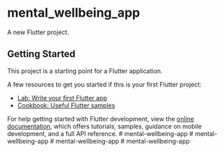 # mental_wellbeing_app

A new Flutter project.

## Getting Started

This project is a starting point for a Flutter application.

A few resources to get you started if this is your first Flutter project:

- [Lab: Write your first Flutter app](https://docs.flutter.dev/get-started/codelab)
- [Cookbook: Useful Flutter samples](https://docs.flutter.dev/cookbook)

For help getting started with Flutter development, view the
[online documentation](https://docs.flutter.dev/), which offers tutorials,
samples, guidance on mobile development, and a full API reference.
#   m e n t a l - w e l l b e i n g - a p p  
 #   m e n t a l - w e l l b e i n g - a p p  
 #   m e n t a l - w e l l b e i n g - a p p  
 #   m e n t a l - w e l l b e i n g - a p p  
 